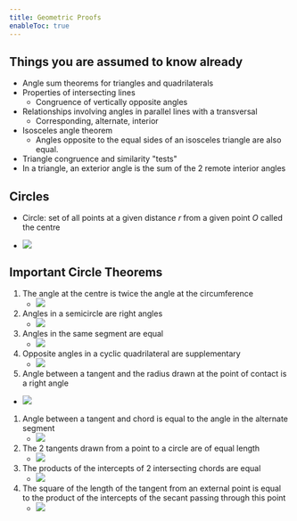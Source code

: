 ```yaml
---
title: Geometric Proofs
enableToc: true
---
```



## Things you are assumed to know already
- Angle sum theorems for triangles and quadrilaterals
- Properties of intersecting lines
	- Congruence of vertically opposite angles
- Relationships involving angles in parallel lines with a transversal
	- Corresponding, alternate, interior
- Isosceles angle theorem
	- Angles opposite to the equal sides of an isosceles triangle are also equal.
- Triangle congruence and similarity "tests"
- In a triangle, an exterior angle is the sum of the 2 remote interior angles

## Circles
- Circle: set of all points at a given distance $r$ from a given point $O$ called the centre

- ![](11SubjectImages/b4bbbc573524f46f529d0d0e8afff381-2780251658.jpg)

## Important Circle Theorems
1. The angle at the centre is twice the angle at the circumference
   - ![](11SubjectImages/circletheorem1.png)
2. Angles in a semicircle are right angles
   - ![](11SubjectImages/circleproof2.png)
3. Angles in the same segment are equal
   - ![](11SubjectImages/circleproof3.png)
4. Opposite angles in a cyclic quadrilateral are supplementary
   - ![](11SubjectImages/circleproof4.png)
5. Angle between a tangent and the radius drawn at the point of contact is a right angle 
  - ![](11SubjectImages/circleproof5.png)
1. Angle between a tangent and chord is equal to the angle in the alternate segment
   - ![](11SubjectImages/circleproof6.png)
2. The 2 tangents drawn from a point to a circle are of equal length
   - ![](11SubjectImages/circleproof7.png)
3. The products of the intercepts of 2 intersecting chords are equal
   - ![](11SubjectImages/circleproof8.png)
4. The square of the length of the tangent from an external point is equal to the product of the intercepts of the secant passing through this point
   - ![](11SubjectImages/circleproof9.png)
   